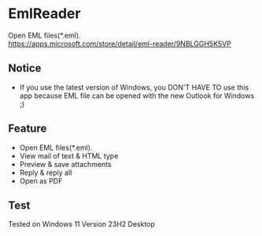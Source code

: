 EmlReader
=========
Open EML files(*.eml).  
https://apps.microsoft.com/store/detail/eml-reader/9NBLGGH5K5VP

## Notice
- If you use the latest version of Windows, you DON'T HAVE TO use this app because EML file can be opened with the new Outlook for Windows ;)

## Feature
- Open EML files(*.eml).
- View mail of text & HTML type
- Preview & save attachments
- Reply & reply all
- Open as PDF

## Test
Tested on Windows 11 Version 23H2 Desktop
